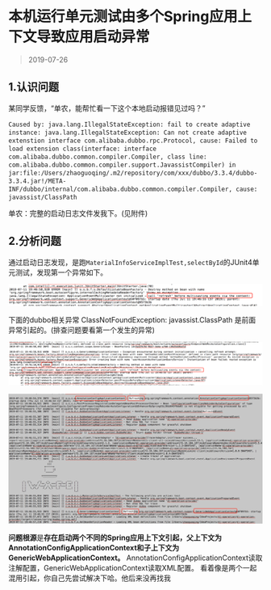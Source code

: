 

本机运行单元测试由多个Spring应用上下文导致应用启动异常
==============================
> 2019-07-26


## 1.认识问题
某同学反馈，“单农，能帮忙看一下这个本地启动报错见过吗？”

```
Caused by: java.lang.IllegalStateException: fail to create adaptive instance: java.lang.IllegalStateException: Can not create adaptive extenstion interface com.alibaba.dubbo.rpc.Protocol, cause: Failed to load extension class(interface: interface com.alibaba.dubbo.common.compiler.Compiler, class line: com.alibaba.dubbo.common.compiler.support.JavassistCompiler) in jar:file:/Users/zhaoguoqing/.m2/repository/com/xxx/dubbo/3.3.4/dubbo-3.3.4.jar!/META-INF/dubbo/internal/com.alibaba.dubbo.common.compiler.Compiler, cause: javassist/ClassPath
```

单农：完整的启动日志文件发我下。(见附件)


## 2.分析问题
通过启动日志发现，是跑`MaterialInfoServiceImplTest,selectById`的JUnit4单元测试，发现第一个异常如下。

![](images/52.1.第一个异常.png)

下面的dubbo相关异常 ClassNotFoundException: javassist.ClassPath 是前面异常引起的。(排查问题要看第一个发生的异常)

![](images/52.2.spring应用上下文多次刷新异常.png)

![](images/52.3.刷新多个spring应用上下文.png)

**问题根源**是**存在启动两个不同的Spring应用上下文引起，父上下文为AnnotationConfigApplicationContext和子上下文为GenericWebApplicationContext。**
AnnotationConfigApplicationContext读取注解配置，GenericWebApplicationContext读取XML配置。
看着像是两个一起混用引起，你自己先尝试解决下哈。他后来没再找我

